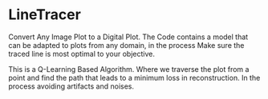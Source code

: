 # LineTracer
Convert Any Image Plot to a Digital Plot. The Code contains a model that can be adapted to plots from any domain, in the process Make sure the traced line is most optimal to your objective.

This is a Q-Learning Based Algorithm. Where we traverse the plot from a point and find the path that leads to a minimum loss in reconstruction. In the process avoiding artifacts and noises.
